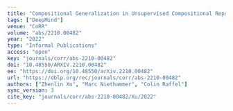 ```yaml
---
title: "Compositional Generalization in Unsupervised Compositional Representation Learning: A Study on Disentanglement and Emergent Language."
tags: ["DeepMind"]
venue: "CoRR"
volume: "abs/2210.00482"
year: "2022"
type: "Informal Publications"
access: "open"
key: "journals/corr/abs-2210-00482"
doi: "10.48550/ARXIV.2210.00482"
ee: "https://doi.org/10.48550/arXiv.2210.00482"
url: "https://dblp.org/rec/journals/corr/abs-2210-00482"
authors: ["Zhenlin Xu", "Marc Niethammer", "Colin Raffel"]
sync_version: 3
cite_key: "journals/corr/abs-2210-00482/Xu/2022"
---
```

